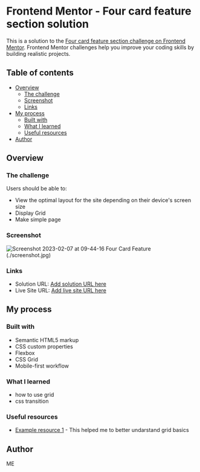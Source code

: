 # Frontend Mentor - Four card feature section solution

This is a solution to the [Four card feature section challenge on Frontend Mentor](https://www.frontendmentor.io/challenges/four-card-feature-section-weK1eFYK). Frontend Mentor challenges help you improve your coding skills by building realistic projects. 

## Table of contents

- [Overview](#overview)
  - [The challenge](#the-challenge)
  - [Screenshot](#screenshot)
  - [Links](#links)
- [My process](#my-process)
  - [Built with](#built-with)
  - [What I learned](#what-i-learned)
  - [Useful resources](#useful-resources)
- [Author](#author)


## Overview

### The challenge

Users should be able to:

- View the optimal layout for the site depending on their device's screen size
- Display Grid
- Make simple page

### Screenshot

![Screenshot 2023-02-07 at 09-44-16 Four Card Feature](https://user-images.githubusercontent.com/116254117/217160290-1c82de81-7253-4e02-8d1a-7d1ec9eafcc4.png)
(./screenshot.jpg)

### Links

- Solution URL: [Add solution URL here](https://your-solution-url.com)
- Live Site URL: [Add live site URL here](https://your-live-site-url.com)

## My process

### Built with

- Semantic HTML5 markup
- CSS custom properties
- Flexbox
- CSS Grid
- Mobile-first workflow

### What I learned

- how to use grid
- css transition

### Useful resources

- [Example resource 1](https://www.youtube.com/watch?v=rg7Fvvl3taU&list=LL&index=1&t=1118s) - This helped me to better undarstand grid basics

## Author

ME

